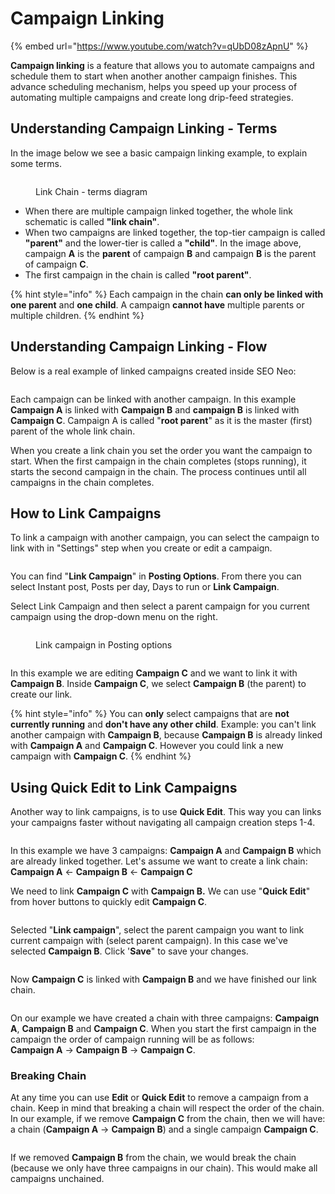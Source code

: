 # Campaign Linking

{% embed url="https://www.youtube.com/watch?v=qUbD08zApnU" %}

**Campaign linking** is a feature that allows you to automate campaigns and schedule them to start when another another campaign finishes. This advance scheduling mechanism, helps you speed up your process of automating multiple campaigns and create long drip-feed strategies.

## Understanding Campaign Linking - Terms

In the image below we see a basic campaign linking example, to explain some terms.

<figure><img src="../../.gitbook/assets/link chain.jpg" alt=""><figcaption><p>Link Chain - terms diagram</p></figcaption></figure>

* When there are multiple campaign linked together, the whole link schematic is called **"link chain"**.
* When two campaigns are linked together, the top-tier campaign is called **"parent"** and the lower-tier is called a **"child"**. In the image above, campaign **A** is the **parent** of campaign **B** and campaign **B** is the parent of campaign **C**.
* The first campaign in the chain is called **"root parent"**.

{% hint style="info" %}
Each campaign in the chain **can only be linked with one parent** and **one child**.  A campaign **cannot have** multiple parents or multiple children.&#x20;
{% endhint %}

##

## Understanding Campaign Linking - Flow

Below is a real example of linked campaigns created inside SEO Neo:

<figure><img src="../../.gitbook/assets/link chain - example.JPG" alt=""><figcaption></figcaption></figure>

Each campaign can be linked with another campaign. In this example **Campaign A** is linked with **Campaign B** and **campaign B** is linked with **Campaign C**. Campaign A is called "**root parent**" as it is the master (first) parent of the whole link chain.

When you create a link chain you set the order you want the campaign to start. When the first campaign in the chain completes (stops running), it starts the second campaign in the chain. The process continues until all campaigns in the chain completes.

##

## How to Link Campaigns

To link a campaign with another campaign, you can select the campaign to link with in "Settings" step when you create or edit a campaign.

<figure><img src="../../.gitbook/assets/link chain - 1.jpg" alt=""><figcaption></figcaption></figure>

You can find "**Link Campaign**" in **Posting Options**. From there you can select Instant post, Posts per day, Days to run or **Link Campaign**.

Select Link Campaign and then select a parent campaign for you current campaign using the drop-down menu on the right.

<figure><img src="../../.gitbook/assets/link campaign 2.jpg" alt=""><figcaption><p>Link campaign in Posting options</p></figcaption></figure>

<figure><img src="../../.gitbook/assets/link chain 3.jpg" alt=""><figcaption></figcaption></figure>

In this example we are editing **Campaign C** and we want to link it with **Campaign B**. Inside **Campaign C**, we select **Campaign B** (the parent) to create our link.

{% hint style="info" %}
You can **only** select campaigns that are **not currently running** and **don't have any other child**. Example: you can't link another campaign with **Campaign B**, because **Campaign B** is already linked with **Campaign A** and **Campaign C**. However you could link a new campaign with **Campaign C**.
{% endhint %}

##

## Using Quick Edit to Link Campaigns

Another way to link campaigns, is to use **Quick Edit**. This way you can links your campaigns faster without navigating all campaign creation steps 1-4.

<figure><img src="../../.gitbook/assets/link chain 4.jpg" alt=""><figcaption></figcaption></figure>

In this example we have 3 campaigns: **Campaign A** and **Campaign B** which are already linked together. Let's assume we want to create a link chain:\
**Campaign A** <- **Campaign B** <- **Campaign C**

We need to link **Campaign C** with **Campaign B.** We can use "**Quick Edit**" from hover buttons to quickly edit **Campaign C**.

<figure><img src="../../.gitbook/assets/link chain 5.jpg" alt=""><figcaption></figcaption></figure>

Selected "**Link campaign**", select the parent campaign you want to link current campaign with (select parent campaign). In this case we've selected **Campaign B**. Click '**Save**" to save your changes.

<figure><img src="../../.gitbook/assets/link chain 6.jpg" alt=""><figcaption></figcaption></figure>

Now **Campaign C** is linked with **Campaign B** and we have finished our link chain.

<figure><img src="../../.gitbook/assets/link chain 7.jpg" alt=""><figcaption></figcaption></figure>

On our example we have created a chain with three campaigns: **Campaign A**, **Campaign B** and **Campaign C**. When you start the first campaign in the campaign the order of campaign running will be as follows:\
**Campaign A** -> **Campaign B** -> **Campaign C**.



### Breaking Chain

At any time you can use **Edit** or **Quick Edit** to remove a campaign from a chain. Keep in mind that breaking a chain will respect the order of the chain. In our example, if we remove **Campaign C** from the chain, then we will have: a chain (**Campaign A** -> **Campaign B**) and a single campaign **Campaign C**.

<figure><img src="../../.gitbook/assets/breaking chain 1.JPG" alt=""><figcaption></figcaption></figure>

If we removed **Campaign B** from the chain, we would break the chain (because we only have three campaigns in our chain). This would make all campaigns unchained.

<figure><img src="../../.gitbook/assets/breaking chain 2.JPG" alt=""><figcaption></figcaption></figure>

